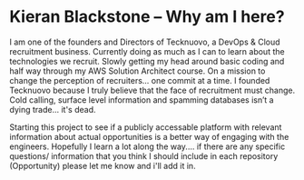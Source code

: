 
# Kieran Blackstone – Why am I here?
I am one of the founders and Directors of Tecknuovo, a DevOps & Cloud recruitment business. Currently doing as much as I can to learn about the technologies we recruit. Slowly getting my head around basic coding and half way through my AWS Solution Architect course. On a mission to change the perception of recruiters... one commit at a time. I founded Tecknuovo because I truly believe that the face of recruitment must change. Cold calling, surface level information and spamming databases isn’t a dying trade... it's dead.

Starting this project to see if a publicly accessable platform with relevant information about actual opportunities is a better way of engaging with the engineers. Hopefully I learn a lot along the way.... if there are any specific questions/ information that you think I should include in each repository (Opportunity) please let me know and i'll add it in. 
